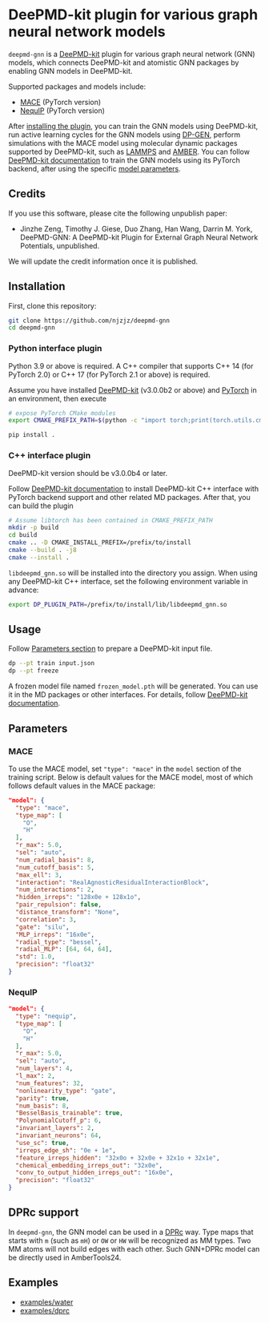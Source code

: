 # DeePMD-kit plugin for various graph neural network models

<!-- [![PyPI - Version](https://img.shields.io/pypi/v/python-template)](https://pypi.org/p/python-template) -->

`deepmd-gnn` is a [DeePMD-kit](https://github.com/deepmodeling/deepmd-kit) plugin for various graph neural network (GNN) models, which connects DeePMD-kit and atomistic GNN packages by enabling GNN models in DeePMD-kit.

Supported packages and models include:

- [MACE](https://github.com/ACEsuit/mace) (PyTorch version)
- [NequIP](https://github.com/mir-group/nequip) (PyTorch version)

After [installing the plugin](#installation), you can train the GNN models using DeePMD-kit, run active learning cycles for the GNN models using [DP-GEN](https://github.com/deepmodeling/dpgen), perform simulations with the MACE model using molecular dynamic packages supported by DeePMD-kit, such as [LAMMPS](https://github.com/lammps/lammps) and [AMBER](https://ambermd.org/).
You can follow [DeePMD-kit documentation](https://docs.deepmodeling.com/projects/deepmd/en/latest/) to train the GNN models using its PyTorch backend, after using the specific [model parameters](#parameters).

## Credits

If you use this software, please cite the following unpublish paper:

- Jinzhe Zeng, Timothy J. Giese, Duo Zhang, Han Wang, Darrin M. York, DeePMD-GNN: A DeePMD-kit Plugin for External Graph Neural Network Potentials, unpublished.

We will update the credit information once it is published.

## Installation

First, clone this repository:

```sh
git clone https://github.com/njzjz/deepmd-gnn
cd deepmd-gnn
```

### Python interface plugin

Python 3.9 or above is required. A C++ compiler that supports C++ 14 (for PyTorch 2.0) or C++ 17 (for PyTorch 2.1 or above) is required.

Assume you have installed [DeePMD-kit](https://github.com/deepmodeling/deepmd-kit) (v3.0.0b2 or above) and [PyTorch](https://github.com/pytorch/pytorch) in an environment, then execute

```sh
# expose PyTorch CMake modules
export CMAKE_PREFIX_PATH=$(python -c "import torch;print(torch.utils.cmake_prefix_path)")

pip install .
```

### C++ interface plugin

DeePMD-kit version should be v3.0.0b4 or later.

Follow [DeePMD-kit documentation](https://docs.deepmodeling.com/projects/deepmd/en/latest/install/install-from-source.html#install-the-c-interface) to install DeePMD-kit C++ interface with PyTorch backend support and other related MD packages.
After that, you can build the plugin

```sh
# Assume libtorch has been contained in CMAKE_PREFIX_PATH
mkdir -p build
cd build
cmake .. -D CMAKE_INSTALL_PREFIX=/prefix/to/install
cmake --build . -j8
cmake --install .
```

`libdeepmd_gnn.so` will be installed into the directory you assign.
When using any DeePMD-kit C++ interface, set the following environment variable in advance:

```sh
export DP_PLUGIN_PATH=/prefix/to/install/lib/libdeepmd_gnn.so
```

## Usage

Follow [Parameters section](#parameters) to prepare a DeePMD-kit input file.

```sh
dp --pt train input.json
dp --pt freeze
```

A frozen model file named `frozen_model.pth` will be generated. You can use it in the MD packages or other interfaces.
For details, follow [DeePMD-kit documentation](https://docs.deepmodeling.com/projects/deepmd/en/latest/).

## Parameters

### MACE

To use the MACE model, set `"type": "mace"` in the `model` section of the training script.
Below is default values for the MACE model, most of which follows default values in the MACE package:

```json
"model": {
  "type": "mace",
  "type_map": [
    "O",
    "H"
  ],
  "r_max": 5.0,
  "sel": "auto",
  "num_radial_basis": 8,
  "num_cutoff_basis": 5,
  "max_ell": 3,
  "interaction": "RealAgnosticResidualInteractionBlock",
  "num_interactions": 2,
  "hidden_irreps": "128x0e + 128x1o",
  "pair_repulsion": false,
  "distance_transform": "None",
  "correlation": 3,
  "gate": "silu",
  "MLP_irreps": "16x0e",
  "radial_type": "bessel",
  "radial_MLP": [64, 64, 64],
  "std": 1.0,
  "precision": "float32"
}
```

### NequIP

```json
"model": {
  "type": "nequip",
  "type_map": [
    "O",
    "H"
  ],
  "r_max": 5.0,
  "sel": "auto",
  "num_layers": 4,
  "l_max": 2,
  "num_features": 32,
  "nonlinearity_type": "gate",
  "parity": true,
  "num_basis": 8,
  "BesselBasis_trainable": true,
  "PolynomialCutoff_p": 6,
  "invariant_layers": 2,
  "invariant_neurons": 64,
  "use_sc": true,
  "irreps_edge_sh": "0e + 1e",
  "feature_irreps_hidden": "32x0o + 32x0e + 32x1o + 32x1e",
  "chemical_embedding_irreps_out": "32x0e",
  "conv_to_output_hidden_irreps_out": "16x0e",
  "precision": "float32"
}
```

## DPRc support

In `deepmd-gnn`, the GNN model can be used in a [DPRc](https://docs.deepmodeling.com/projects/deepmd/en/latest/model/dprc.html) way.
Type maps that starts with `m` (such as `mH`) or `OW` or `HW` will be recognized as MM types.
Two MM atoms will not build edges with each other.
Such GNN+DPRc model can be directly used in AmberTools24.

## Examples

- [examples/water](examples/water)
- [examples/dprc](examples/dprc)
